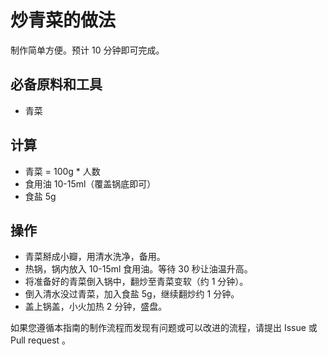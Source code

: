 # 炒青菜的做法

制作简单方便。预计 10 分钟即可完成。

## 必备原料和工具

- 青菜

## 计算

- 青菜 = 100g * 人数
- 食用油 10-15ml（覆盖锅底即可）
- 食盐 5g

## 操作

- 青菜掰成小瓣，用清水洗净，备用。
- 热锅，锅内放入 10-15ml 食用油。等待 30 秒让油温升高。
- 将准备好的青菜倒入锅中，翻炒至青菜变软（约 1 分钟）。
- 倒入清水没过青菜，加入食盐 5g，继续翻炒约 1 分钟。
- 盖上锅盖，小火加热 2 分钟，盛盘。

如果您遵循本指南的制作流程而发现有问题或可以改进的流程，请提出 Issue 或 Pull request 。
